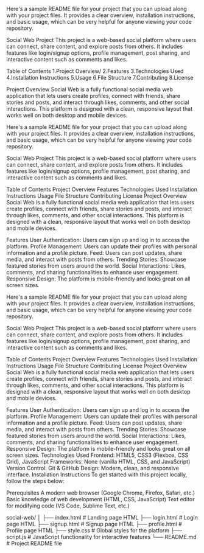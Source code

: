 
Here's a sample README file for your project that you can upload along with your project files. It provides a clear overview, installation instructions, and basic usage, which can be very helpful for anyone viewing your code repository.

Social Web Project
This project is a web-based social platform where users can connect, share content, and explore posts from others. It includes features like login/signup options, profile management, post sharing, and interactive content such as comments and likes.

Table of Contents
1.Project Overview/
2.Features
3.Technologies Used
4.Installation Instructions
5.Usage
6.File Structure
7.Contributing
8.License

Project Overview
Social Web is a fully functional social media web application that lets users create profiles, connect with friends, share stories and posts, and interact through likes, comments, and other social interactions. This platform is designed with a clean, responsive layout that works well on both desktop and mobile devices.




Here's a sample README file for your project that you can upload along with your project files. It provides a clear overview, installation instructions, and basic usage, which can be very helpful for anyone viewing your code repository.

Social Web Project
This project is a web-based social platform where users can connect, share content, and explore posts from others. It includes features like login/signup options, profile management, post sharing, and interactive content such as comments and likes.

Table of Contents
Project Overview
Features
Technologies Used
Installation Instructions
Usage
File Structure
Contributing
License
Project Overview
Social Web is a fully functional social media web application that lets users create profiles, connect with friends, share stories and posts, and interact through likes, comments, and other social interactions. This platform is designed with a clean, responsive layout that works well on both desktop and mobile devices.

Features
User Authentication: Users can sign up and log in to access the platform.
Profile Management: Users can update their profiles with personal information and a profile picture.
Feed: Users can post updates, share media, and interact with posts from others.
Trending Stories: Showcase featured stories from users around the world.
Social Interactions: Likes, comments, and sharing functionalities to enhance user engagement.
Responsive Design: The platform is mobile-friendly and looks great on all screen sizes.






Here's a sample README file for your project that you can upload along with your project files. It provides a clear overview, installation instructions, and basic usage, which can be very helpful for anyone viewing your code repository.

Social Web Project
This project is a web-based social platform where users can connect, share content, and explore posts from others. It includes features like login/signup options, profile management, post sharing, and interactive content such as comments and likes.

Table of Contents
Project Overview
Features
Technologies Used
Installation Instructions
Usage
File Structure
Contributing
License
Project Overview
Social Web is a fully functional social media web application that lets users create profiles, connect with friends, share stories and posts, and interact through likes, comments, and other social interactions. This platform is designed with a clean, responsive layout that works well on both desktop and mobile devices.

Features
User Authentication: Users can sign up and log in to access the platform.
Profile Management: Users can update their profiles with personal information and a profile picture.
Feed: Users can post updates, share media, and interact with posts from others.
Trending Stories: Showcase featured stories from users around the world.
Social Interactions: Likes, comments, and sharing functionalities to enhance user engagement.
Responsive Design: The platform is mobile-friendly and looks great on all screen sizes.
Technologies Used
Frontend: HTML5, CSS3 (Flexbox, CSS Grid), JavaScript
Frameworks: None (vanilla HTML, CSS, and JavaScript)
Version Control: Git & GitHub
Design: Modern, clean, and responsive interface.
Installation Instructions
To get started with this project locally, follow the steps below:

Prerequisites
A modern web browser (Google Chrome, Firefox, Safari, etc.)
Basic knowledge of web development (HTML, CSS, JavaScript)
Text editor for modifying code (VS Code, Sublime Text, etc.)




social-web/
│
├── index.html          # Landing page HTML
├── login.html          # Login page HTML
├── signup.html         # Signup page HTML
├── profile.html        # Profile page HTML
├── style.css           # Global styles for the platform
├── script.js           # JavaScript functionality for interactive features
└── README.md           # Project README file
